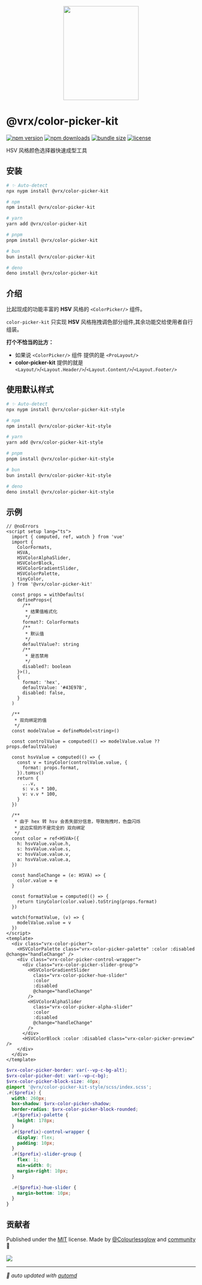 <p align="center">
<img src="https://vrx-vue.github.io/color-picker-kit/icon.svg" width="200" height="250">
</p>

# @vrx/color-picker-kit

<!-- automd:badges color="green" license licenseBranch name="@vrx/color-picker-kit"  bundlephobia packagephobia -->

[![npm version](https://img.shields.io/npm/v/@vrx/color-picker-kit?color=green)](https://npmjs.com/package/@vrx/color-picker-kit)
[![npm downloads](https://img.shields.io/npm/dm/@vrx/color-picker-kit?color=green)](https://npm.chart.dev/@vrx/color-picker-kit)
[![bundle size](https://img.shields.io/bundlephobia/minzip/@vrx/color-picker-kit?color=green)](https://bundlephobia.com/package/@vrx/color-picker-kit)
[![license](https://img.shields.io/github/license/vrx-vue/color-picker-kit?color=green)](https://github.com/vrx-vue/color-picker-kit/blob/true/LICENSE)

<!-- /automd -->

HSV 风格颜色选择器快速成型工具

## 安装

<!-- automd:pm-install name="@vrx/color-picker-kit" -->

```sh
# ✨ Auto-detect
npx nypm install @vrx/color-picker-kit

# npm
npm install @vrx/color-picker-kit

# yarn
yarn add @vrx/color-picker-kit

# pnpm
pnpm install @vrx/color-picker-kit

# bun
bun install @vrx/color-picker-kit

# deno
deno install @vrx/color-picker-kit
```

<!-- /automd -->

## 介绍

比起现成的功能丰富的 **HSV** 风格的 `<ColorPicker/>` 组件。

`color-picker-kit` 只实现 **HSV** 风格拖拽调色部分组件,其余功能交给使用者自行组装。

**打个不恰当的比方：**
- 如果说 `<ColorPicker/>` 组件 提供的是 `<ProLayout/>` 
- **color-picker-kit** 提供的就是 `<Layout/>`/`<Layout.Header/>`/`<Layout.Content/>`/`<Layout.Footer/>`

## 使用默认样式

<!-- automd:pm-install name="@vrx/color-picker-kit-style" -->

```sh
# ✨ Auto-detect
npx nypm install @vrx/color-picker-kit-style

# npm
npm install @vrx/color-picker-kit-style

# yarn
yarn add @vrx/color-picker-kit-style

# pnpm
pnpm install @vrx/color-picker-kit-style

# bun
bun install @vrx/color-picker-kit-style

# deno
deno install @vrx/color-picker-kit-style
```

<!-- /automd -->

## 示例

<!-- automd:file src="../../docs/demos/ColorPicker/index.vue" code -->

```vue [index.vue]
// @noErrors
<script setup lang="ts">
  import { computed, ref, watch } from 'vue'
  import {
    ColorFormats,
    HSVA,
    HSVColorAlphaSlider,
    HSVColorBlock,
    HSVColorGradientSlider,
    HSVColorPalette,
    tinyColor,
  } from '@vrx/color-picker-kit'

  const props = withDefaults(
    defineProps<{
      /**
       * 结果值格式化
       */
      format?: ColorFormats
      /**
       * 默认值
       */
      defaultValue?: string
      /**
       * 是否禁用
       */
      disabled?: boolean
    }>(),
    {
      format: 'hex',
      defaultValue: '#43E97B',
      disabled: false,
    }
  )

  /**
   * 双向绑定的值
   */
  const modelValue = defineModel<string>()

  const controlValue = computed(() => modelValue.value ?? props.defaultValue)

  const hsvValue = computed(() => {
    const v = tinyColor(controlValue.value, {
      format: props.format,
    }).toHsv()
    return {
      ...v,
      s: v.s * 100,
      v: v.v * 100,
    }
  })

  /**
   * 由于 hex 转 hsv 会丢失部分信息，导致拖拽时，色盘闪烁
   * 这边实现的不是完全的 双向绑定
   */
  const color = ref<HSVA>({
    h: hsvValue.value.h,
    s: hsvValue.value.s,
    v: hsvValue.value.v,
    a: hsvValue.value.a,
  })

  const handleChange = (e: HSVA) => {
    color.value = e
  }

  const formatValue = computed(() => {
    return tinyColor(color.value).toString(props.format)
  })

  watch(formatValue, (v) => {
    modelValue.value = v
  })
</script>
<template>
  <div class="vrx-color-picker">
    <HSVColorPalette class="vrx-color-picker-palette" :color :disabled @change="handleChange" />
    <div class="vrx-color-picker-control-wrapper">
      <div class="vrx-color-picker-slider-group">
        <HSVColorGradientSlider
          class="vrx-color-picker-hue-slider"
          :color
          :disabled
          @change="handleChange"
        />
        <HSVColorAlphaSlider
          class="vrx-color-picker-alpha-slider"
          :color
          :disabled
          @change="handleChange"
        />
      </div>
      <HSVColorBlock :color :disabled class="vrx-color-picker-preview" />
    </div>
  </div>
</template>

```

<!-- /automd -->

<!-- automd:file src="../../docs/demos/ColorPicker/index.scss" code -->

```scss [index.scss]
$vrx-color-picker-border: var(--vp-c-bg-alt);
$vrx-color-picker-dot: var(--vp-c-bg);
$vrx-color-picker-block-size: 40px;
@import '@vrx/color-picker-kit-style/scss/index.scss';
.#{$prefix} {
  width: 260px;
  box-shadow: $vrx-color-picker-shadow;
  border-radius: $vrx-color-picker-block-rounded;
  .#{$prefix}-palette {
    height: 178px;
  }
  .#{$prefix}-control-wrapper {
    display: flex;
    padding: 10px;
  }
  .#{$prefix}-slider-group {
    flex: 1;
    min-width: 0;
    margin-right: 10px;
  }

  .#{$prefix}-hue-slider {
    margin-bottom: 10px;
  }
}

```

<!-- /automd -->

## 贡献者
<!-- automd:contributors author="Colourlessglow" license="MIT" -->

Published under the [MIT](https://github.com/vrx-vue/color-picker-kit/blob/main/LICENSE) license.
Made by [@Colourlessglow](https://github.com/Colourlessglow) and [community](https://github.com/vrx-vue/color-picker-kit/graphs/contributors) 💛
<br><br>
<a href="https://github.com/vrx-vue/color-picker-kit/graphs/contributors">
<img src="https://contrib.rocks/image?repo=vrx-vue/color-picker-kit" />
</a>

<!-- /automd -->

<!-- automd:with-automd -->

---

_🤖 auto updated with [automd](https://automd.unjs.io)_

<!-- /automd -->

